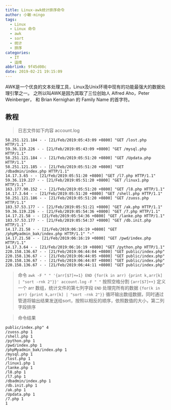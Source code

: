 ```yaml
---
title: Linux-awk统计排序命令
author: 小敏-mingo
tags:
  - Linux
  - Linux 命令
  - awk
  - sort
  - 统计
  - 排序
categories:
  - IT
  - 运维
abbrlink: 9f45d08c
date: 2019-02-21 19:15:09
---
```

AWK是一个优良的文本处理工具，Linux及Unix环境中现有的功能最强大的数据处理引擎之一。
之所以叫AWK是因为其取了三位创始人 Alfred Aho，Peter Weinberger， 和 Brian Kernighan 的 Family Name 的首字符。
<!-- more -->

## 教程
  > 日志文件如下内容 account.log
  ```
  58.251.121.184 - - [21/Feb/2019:05:43:09 +0800] "GET /lost.php HTTP/1.1" 
  59.36.119.226 - - [21/Feb/2019:05:43:09 +0800] "GET /mysql.php HTTP/1.1" 
  58.251.121.184 - - [21/Feb/2019:05:51:20 +0800] "GET /Updata.php HTTP/1.1" 
  58.251.121.185 - - [21/Feb/2019:05:51:20 +0800] "GET /dbadmin/index.php HTTP/1.1" 
  14.17.3.65 - - [21/Feb/2019:05:51:20 +0800] "GET /l7.php HTTP/1.1" 
  59.36.119.227 - - [21/Feb/2019:05:51:20 +0800] "GET /linux1.php HTTP/1.1" 
  163.177.90.152 - - [21/Feb/2019:05:51:20 +0800] "GET /l8.php HTTP/1.1" 
  14.17.3.64 - - [21/Feb/2019:05:51:20 +0800] "GET /shell.php HTTP/1.1" 
  58.251.121.186 - - [21/Feb/2019:05:51:20 +0800] "GET /zuoss.php HTTP/1.1" 
  183.57.53.177 - - [21/Feb/2019:05:51:21 +0800] "GET /ak.php HTTP/1.1" 
  59.36.119.226 - - [21/Feb/2019:05:54:36 +0800] "GET /7.php HTTP/1.1" 
  14.17.21.58 - - [21/Feb/2019:05:54:36 +0800] "GET /lanke.php HTTP/1.1" 
  183.57.53.177 - - [21/Feb/2019:05:54:37 +0800] "GET /db.init.php HTTP/1.1" 
  14.17.21.58 - - [21/Feb/2019:06:16:19 +0800] "GET /phpMyadmin_bak/index.php HTTP/1.1" "-"
  14.17.21.58 - - [21/Feb/2019:06:16:19 +0800] "GET /pwd/index.php HTTP/1.1" 
  14.17.3.64 - - [21/Feb/2019:06:16:19 +0800] "GET /python.php HTTP/1.1" 
  220.158.136.67 - - [21/Feb/2019:06:44:04 +0800] "GET public/index.php" 
  220.158.136.67 - - [21/Feb/2019:06:44:05 +0800] "GET public/index.php" 
  220.158.136.67 - - [21/Feb/2019:06:44:07 +0800] "GET public/index.php" 
  220.158.136.67 - - [21/Feb/2019:06:44:11 +0800] "GET public/index.php" 
  ```

  > 命令 `awk -F " " '{arr[$7]+=1} END {for(k in arr) {print k,arr[k] | "sort -rnk 2"}}' account.log`
  > `-F " "` 按照空格分割
  > `{arr[$7]++}` 定义一个 arr 数组，统计文件的第七列字段
  > `END` 处理完所有的数据
  > `{for(k in arr) {print k,arr[k] | "sort -rnk 2"}}` 循环输出数组数据，同时通过管道将输出结果发送给sort，按照以相反的顺序，依照数值的大小，第二列字段排序
  
  > 命令结果
  ```
  public/index.php" 4
  /zuoss.php 1
  /shell.php 1
  /python.php 1
  /pwd/index.php 1
  /phpMyadmin_bak/index.php 1
  /mysql.php 1
  /lost.php 1
  /linux1.php 1
  /lanke.php 1
  /l8.php 1
  /l7.php 1
  /dbadmin/index.php 1
  /db.init.php 1
  /ak.php 1
  /Updata.php 1
  /7.php 1
  1
  ```
  